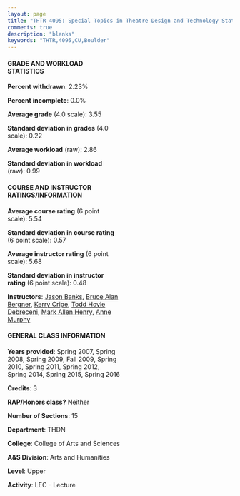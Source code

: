 ```yaml
---
layout: page
title: "THTR 4095: Special Topics in Theatre Design and Technology Statistics"
comments: true
description: "blanks"
keywords: "THTR,4095,CU,Boulder"
---
```

<head>
<script src="https://ajax.googleapis.com/ajax/libs/jquery/2.1.3/jquery.min.js"></script>
<script src="https://dl.dropboxusercontent.com/s/pc42nxpaw1ea4o9/highcharts.js?dl=0"></script>
<!-- <script src="../assets/js/highcharts.js"></script> -->
<style type="text/css">@font-face {
	font-family: "Bebas Neue";
	src: url(https://www.filehosting.org/file/details/544349/BebasNeue Regular.otf) format("opentype");
	}
	h1.Bebas { 
		font-family: "Bebas Neue", Verdana, Tahoma;
	}
</style>
</head>
<body>
	<div id="container" style="float: right; width: 45%; height: 88%; margin-left: 2.5%; margin-right: 2.5%;"></div>
	<script language="JavaScript">
		$(document).ready(function() {
		var chart = {type: 'column'};
		var title = {text: 'Grade Distribution'};
		var xAxis = {categories: ['A','B','C','D','F'],crosshair: true};
		var yAxis = {min: 0,title: {text: 'Percentage'}};
		var tooltip = {headerFormat: '<center><b><span style="font-size:20px">{point.key}</span></b></center>',
		               pointFormat: '<td style="padding:0"><b>{point.y:.1f}%</b></td>',
		               footerFormat: '</table>',shared: true,useHTML: true};
		var plotOptions = {column: {pointPadding: 0.0,borderWidth: 0}};  
		var credits = {enabled: false};var series= [{name: 'Percent',data: [65.9,27.69,5.51,0.48,0.42,]}];
		var json = {};
		json.chart = chart;
		json.title = title;
		json.tooltip = tooltip;
		json.xAxis = xAxis;
		json.yAxis = yAxis;  
		json.series = series;
		json.plotOptions = plotOptions;  
		json.credits = credits;
		$('#container').highcharts(json);
	});
	</script>
</body>
			   
#### GRADE AND WORKLOAD STATISTICS

**Percent withdrawn**: 2.23%

**Percent incomplete**: 0.0%

**Average grade** (4.0 scale): 3.55

**Standard deviation in grades** (4.0 scale): 0.22

**Average workload** (raw): 2.86

**Standard deviation in workload** (raw): 0.99

#### COURSE AND INSTRUCTOR RATINGS/INFORMATION

**Average course rating** (6 point scale): 5.54

**Standard deviation in course rating** (6 point scale): 0.57

**Average instructor rating** (6 point scale): 5.68

**Standard deviation in instructor rating** (6 point scale): 0.48

**Instructors**: <a href='../../instructors/Jason_Banks'>Jason Banks</a>, <a href='../../instructors/Bruce_Alan_Bergner'>Bruce Alan Bergner</a>, <a href='../../instructors/Kerry_Cripe'>Kerry Cripe</a>, <a href='../../instructors/Todd_Hoyle_Debreceni'>Todd Hoyle Debreceni</a>, <a href='../../instructors/Mark_Allen_Henry'>Mark Allen Henry</a>, <a href='../../instructors/Anne_Murphy'>Anne Murphy</a>

#### GENERAL CLASS INFORMATION

**Years provided**: Spring 2007, Spring 2008, Spring 2009, Fall 2009, Spring 2010, Spring 2011, Spring 2012, Spring 2014, Spring 2015, Spring 2016

**Credits**: 3

**RAP/Honors class?** Neither

**Number of Sections**: 15

**Department**: THDN

**College**: College of Arts and Sciences

**A&S Division**: Arts and Humanities

**Level**: Upper

**Activity**: LEC - Lecture
